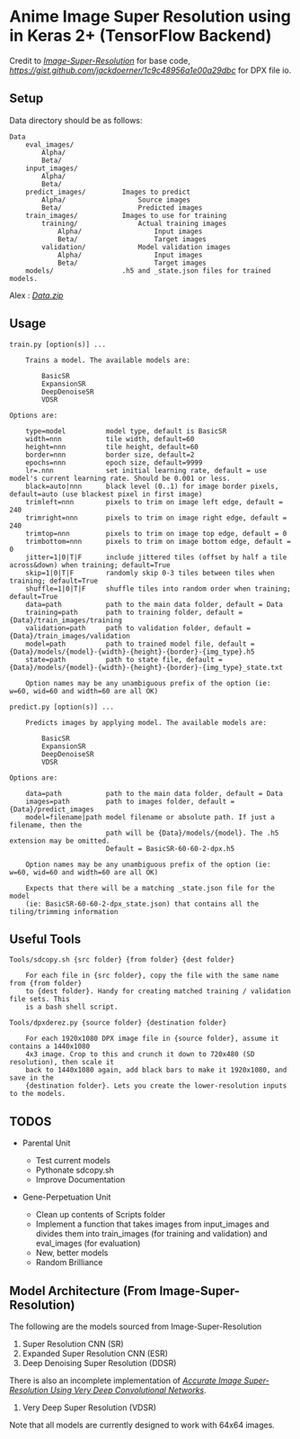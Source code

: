 # Anime Image Super Resolution using in Keras 2+ (TensorFlow Backend)

Credit to
*<a href="https://github.com/titu1994/Image-Super-Resolution">Image-Super-Resolution</a>*
for base code, *https://gist.github.com/jackdoerner/1c9c48956a1e00a29dbc* for DPX file io.

## Setup

Data directory should be as follows:

```
Data
    eval_images/    
        Alpha/    
        Beta/   
    input_images/   
        Alpha/    
        Beta/   
    predict_images/         Images to predict
        Alpha/                  Source images
        Beta/                   Predicted images
    train_images/           Images to use for training
        training/               Actual training images
            Alpha/                  Input images
            Beta/                   Target images
        validation/             Model validation images
            Alpha/                  Input images
            Beta/                   Target images
    models/                 .h5 and _state.json files for trained models.
```

Alex : *<a href="https://www.dropbox.com/sh/69ec5l61cpmsgmn/AAAIAdlsfDe6_hZorAfu3yIwa?dl=0&preview=Data.zip">Data.zip</a>*
## Usage

```
train.py [option(s)] ...

    Trains a model. The available models are:

        BasicSR
        ExpansionSR
        DeepDenoiseSR
        VDSR

Options are:

    type=model          model type, default is BasicSR
    width=nnn           tile width, default=60
    height=nnn          tile height, default=60
    border=nnn          border size, default=2
    epochs=nnn          epoch size, default=9999
    lr=.nnn             set initial learning rate, default = use model's current learning rate. Should be 0.001 or less.
    black=auto|nnn      black level (0..1) for image border pixels, default=auto (use blackest pixel in first image)
    trimleft=nnn        pixels to trim on image left edge, default = 240
    trimright=nnn       pixels to trim on image right edge, default = 240
    trimtop=nnn         pixels to trim on image top edge, default = 0
    trimbottom=nnn      pixels to trim on image bottom edge, default = 0
    jitter=1|0|T|F      include jittered tiles (offset by half a tile across&down) when training; default=True
    skip=1|0|T|F        randomly skip 0-3 tiles between tiles when training; default=True
    shuffle=1|0|T|F     shuffle tiles into random order when training; default=True
    data=path           path to the main data folder, default = Data
    training=path       path to training folder, default = {Data}/train_images/training
    validation=path     path to validation folder, default = {Data}/train_images/validation
    model=path          path to trained model file, default = {Data}/models/{model}-{width}-{height}-{border}-{img_type}.h5
    state=path          path to state file, default = {Data}/models/{model}-{width}-{height}-{border}-{img_type}_state.txt

    Option names may be any unambiguous prefix of the option (ie: w=60, wid=60 and width=60 are all OK)

predict.py [option(s)] ...

    Predicts images by applying model. The available models are:

        BasicSR
        ExpansionSR
        DeepDenoiseSR
        VDSR

Options are:

    data=path           path to the main data folder, default = Data
    images=path         path to images folder, default = {Data}/predict_images
    model=filename|path model filename or absolute path. If just a filename, then the
                        path will be {Data}/models/{model}. The .h5 extension may be omitted.
                        Default = BasicSR-60-60-2-dpx.h5

    Option names may be any unambiguous prefix of the option (ie: w=60, wid=60 and width=60 are all OK)

    Expects that there will be a matching _state.json file for the model
    (ie: BasicSR-60-60-2-dpx_state.json) that contains all the tiling/trimming information

```

## Useful Tools

```
Tools/sdcopy.sh {src folder} {from folder} {dest folder}

    For each file in {src folder}, copy the file with the same name from {from folder}
    to {dest folder}. Handy for creating matched training / validation file sets. This
    is a bash shell script.

Tools/dpxderez.py {source folder} {destination folder}

    For each 1920x1080 DPX image file in {source folder}, assume it contains a 1440x1080
    4x3 image. Crop to this and crunch it down to 720x480 (SD resolution), then scale it
    back to 1440x1080 again, add black bars to make it 1920x1080, and save in the
    {destination folder}. Lets you create the lower-resolution inputs to the models.
```

## TODOS

- Parental Unit
    - Test current models
    - Pythonate sdcopy.sh
    - Improve Documentation

- Gene-Perpetuation Unit
    - Clean up contents of Scripts folder
    - Implement a function that takes images from input_images and divides them into train_images (for training and validation) and eval_images (for evaluation)
    - New, better models
    - Random Brilliance

## Model Architecture (From Image-Super-Resolution)

The following are the models sourced from Image-Super-Resolution

1. Super Resolution CNN (SR)
2. Expanded Super Resolution CNN (ESR)
3. Deep Denoising Super Resolution (DDSR)

There is also an incomplete implementation of *<a href="https://arxiv.org/abs/1511.04587">Accurate Image Super-Resolution Using Very Deep Convolutional Networks</a>*.

1. Very Deep Super Resolution (VDSR)

Note that all models are currently designed to work with 64x64 images.
